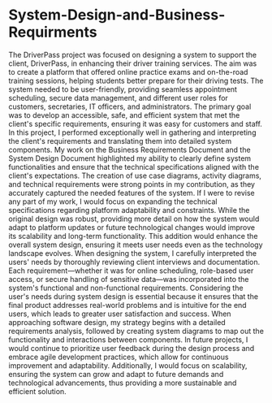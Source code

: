 # System-Design-and-Business-Requirments

The DriverPass project was focused on designing a system to support the client, DriverPass, in enhancing their driver training services. The aim was to create a platform that offered online practice exams and on-the-road training sessions, helping students better prepare for their driving tests. The system needed to be user-friendly, providing seamless appointment scheduling, secure data management, and different user roles for customers, secretaries, IT officers, and administrators. The primary goal was to develop an accessible, safe, and efficient system that met the client's specific requirements, ensuring it was easy for customers and staff.
In this project, I performed exceptionally well in gathering and interpreting the client's requirements and translating them into detailed system components. My work on the Business Requirements Document and the System Design Document highlighted my ability to clearly define system functionalities and ensure that the technical specifications aligned with the client's expectations. The creation of use case diagrams, activity diagrams, and technical requirements were strong points in my contribution, as they accurately captured the needed features of the system.
If I were to revise any part of my work, I would focus on expanding the technical specifications regarding platform adaptability and constraints. While the original design was robust, providing more detail on how the system would adapt to platform updates or future technological changes would improve its scalability and long-term functionality. This addition would enhance the overall system design, ensuring it meets user needs even as the technology landscape evolves.
When designing the system, I carefully interpreted the users' needs by thoroughly reviewing client interviews and documentation. Each requirement—whether it was for online scheduling, role-based user access, or secure handling of sensitive data—was incorporated into the system's functional and non-functional requirements. Considering the user's needs during system design is essential because it ensures that the final product addresses real-world problems and is intuitive for the end users, which leads to greater user satisfaction and success.
When approaching software design, my strategy begins with a detailed requirements analysis, followed by creating system diagrams to map out the functionality and interactions between components. In future projects, I would continue to prioritize user feedback during the design process and embrace agile development practices, which allow for continuous improvement and adaptability. Additionally, I would focus on scalability, ensuring the system can grow and adapt to future demands and technological advancements, thus providing a more sustainable and efficient solution.
